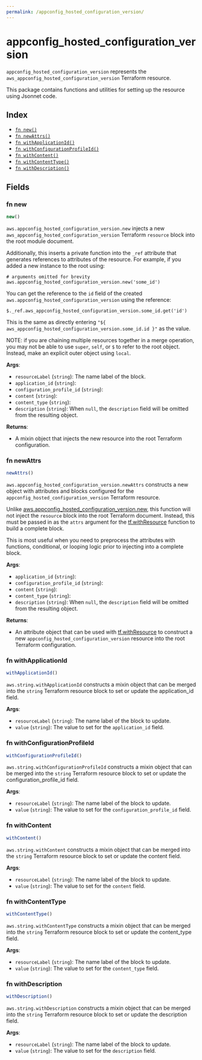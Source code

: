 ```yaml
---
permalink: /appconfig_hosted_configuration_version/
---
```


# appconfig_hosted_configuration_version

`appconfig_hosted_configuration_version` represents the `aws_appconfig_hosted_configuration_version` Terraform resource.



This package contains functions and utilities for setting up the resource using Jsonnet code.


## Index

* [`fn new()`](#fn-new)
* [`fn newAttrs()`](#fn-newattrs)
* [`fn withApplicationId()`](#fn-withapplicationid)
* [`fn withConfigurationProfileId()`](#fn-withconfigurationprofileid)
* [`fn withContent()`](#fn-withcontent)
* [`fn withContentType()`](#fn-withcontenttype)
* [`fn withDescription()`](#fn-withdescription)

## Fields

### fn new

```ts
new()
```


`aws.appconfig_hosted_configuration_version.new` injects a new `aws_appconfig_hosted_configuration_version` Terraform `resource`
block into the root module document.

Additionally, this inserts a private function into the `_ref` attribute that generates references to attributes of the
resource. For example, if you added a new instance to the root using:

    # arguments omitted for brevity
    aws.appconfig_hosted_configuration_version.new('some_id')

You can get the reference to the `id` field of the created `aws.appconfig_hosted_configuration_version` using the reference:

    $._ref.aws_appconfig_hosted_configuration_version.some_id.get('id')

This is the same as directly entering `"${ aws_appconfig_hosted_configuration_version.some_id.id }"` as the value.

NOTE: if you are chaining multiple resources together in a merge operation, you may not be able to use `super`, `self`,
or `$` to refer to the root object. Instead, make an explicit outer object using `local`.

**Args**:
  - `resourceLabel` (`string`): The name label of the block.
  - `application_id` (`string`): 
  - `configuration_profile_id` (`string`): 
  - `content` (`string`): 
  - `content_type` (`string`): 
  - `description` (`string`):  When `null`, the `description` field will be omitted from the resulting object.

**Returns**:
- A mixin object that injects the new resource into the root Terraform configuration.


### fn newAttrs

```ts
newAttrs()
```


`aws.appconfig_hosted_configuration_version.newAttrs` constructs a new object with attributes and blocks configured for the `appconfig_hosted_configuration_version`
Terraform resource.

Unlike [aws.appconfig_hosted_configuration_version.new](#fn-appconfig_hosted_configuration_versionnew), this function will not inject the `resource`
block into the root Terraform document. Instead, this must be passed in as the `attrs` argument for the
[tf.withResource](https://github.com/tf-libsonnet/core/tree/main/docs#fn-withresource) function to build a complete block.

This is most useful when you need to preprocess the attributes with functions, conditional, or looping logic prior to
injecting into a complete block.

**Args**:
  - `application_id` (`string`): 
  - `configuration_profile_id` (`string`): 
  - `content` (`string`): 
  - `content_type` (`string`): 
  - `description` (`string`):  When `null`, the `description` field will be omitted from the resulting object.

**Returns**:
  - An attribute object that can be used with [tf.withResource](https://github.com/tf-libsonnet/core/tree/main/docs#fn-withresource) to construct a new `appconfig_hosted_configuration_version` resource into the root Terraform configuration.


### fn withApplicationId

```ts
withApplicationId()
```

`aws.string.withApplicationId` constructs a mixin object that can be merged into the `string`
Terraform resource block to set or update the application_id field.



**Args**:
  - `resourceLabel` (`string`): The name label of the block to update.
  - `value` (`string`): The value to set for the `application_id` field.


### fn withConfigurationProfileId

```ts
withConfigurationProfileId()
```

`aws.string.withConfigurationProfileId` constructs a mixin object that can be merged into the `string`
Terraform resource block to set or update the configuration_profile_id field.



**Args**:
  - `resourceLabel` (`string`): The name label of the block to update.
  - `value` (`string`): The value to set for the `configuration_profile_id` field.


### fn withContent

```ts
withContent()
```

`aws.string.withContent` constructs a mixin object that can be merged into the `string`
Terraform resource block to set or update the content field.



**Args**:
  - `resourceLabel` (`string`): The name label of the block to update.
  - `value` (`string`): The value to set for the `content` field.


### fn withContentType

```ts
withContentType()
```

`aws.string.withContentType` constructs a mixin object that can be merged into the `string`
Terraform resource block to set or update the content_type field.



**Args**:
  - `resourceLabel` (`string`): The name label of the block to update.
  - `value` (`string`): The value to set for the `content_type` field.


### fn withDescription

```ts
withDescription()
```

`aws.string.withDescription` constructs a mixin object that can be merged into the `string`
Terraform resource block to set or update the description field.



**Args**:
  - `resourceLabel` (`string`): The name label of the block to update.
  - `value` (`string`): The value to set for the `description` field.
